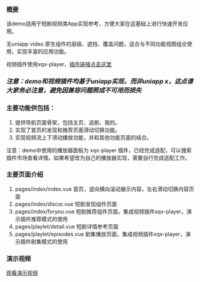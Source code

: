 ### 概要

该demo适用于短剧视频类App实现参考，方便大家在这基础上进行快速开发应用。

无uniapp video 原生组件的层级、遮挡、覆盖问题，适合与不同功能视图组合使用，实现丰富的应用功能。

视频插件使用xqx-player，[插件链接点击这里](https://ext.dcloud.net.cn/plugin?id=20373)

### _注意：demo和视频插件均基于uniapp实现，而非uniapp x，这点请大家务必注意，避免因兼容问题照成不可用而损失_

### 主要功能供包括：

1. 提供导航页面骨架，包括主页、追剧、我的。
2. 实现了首页的发现和推荐页面滑动切换功能。
3. 实现视频流上下滑动播放功能，并和其他功能页面的结合。

注意：demo中使用的播放器面板为 xqx-player 插件，已经完成适配，可以搜索插件市场查看详情。如果希望改为自己的播放器实现，需要自行完成适配工作。

### 主要页面介绍

1. pages/index/index.vue 首页，竖向横向滚动展示内容，左右滑动切换内容页面
2. pages/index/discor.vue 短剧发现组件页面
3. pages/index/foryou.vue 短剧推荐组件页面，集成视频插件xqx-player，演示插件推荐模式的使用
4. pages/playlet/detail.vue 短剧详情参考页面
5. pages/playlet/episodes.vue 剧集播放页面，集成视频插件xqx-player，演示插件剧集模式的使用

### 演示视频
[观看演示视频](https://env-00jxhb2rkow0.normal.cloudstatic.cn/xqx-playlet/xqx-playler_v1.5.6_2.mp4)

